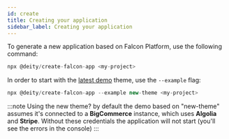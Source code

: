 ```yaml
---
id: create
title: Creating your application
sidebar_label: Creating your application
---
```


To generate a new application based on Falcon Platform, use the following command:

```javascript
npx @deity/create-falcon-app <my-project>
```

In order to start with the <a href="https://demo.deity.io" target="_blank" rel="noreferrer noopener">latest demo</a> theme, use the `--example` flag:

```javascript
npx @deity/create-falcon-app --example new-theme <my-project>
```

:::note Using the new theme?
by default the demo based on "new-theme" assumes it's connected to a **BigCommerce** instance, which uses **Algolia** and **Stripe**. Without these credentials the application will not start (you'll see the errors in the console)
:::
